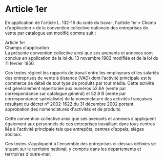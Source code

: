 # Article 1er

En application de l'article L. 132-16 du code du travail, l'article 1er « Champ d'application » de la convention collective nationale des entreprises de vente par catalogue est modifié comme suit :

Article 1er  
Champs d'application  
La présente convention collective ainsi que ses avenants et annexes sont conclus en application de la loi du 13 novembre 1982 modifiée et de la loi du 11 février 1950.  
  
Ces textes règlent les rapports de travail entre les employeurs et les salariés des entreprises de vente à distance (VAD) dont l'activité principale est le commerce de détail de tout type de produits par tout média. Cette activité est généralement répertoriée aux numéros 52.6A (vente par correspondance sur catalogue général) et 52.6 B (vente par correspondance spécialisée) de la nomenclature des activités françaises résultant du décret n° 2002-1622 du 31 décembre 2002 portant approbation des nomenclatures d'activités et de produits.  
  
Cette convention collective ainsi que ses avenants et annexes s'appliquent également aux personnels de ces entreprises travaillant dans tous centres liés à l'activité principale tels que entrepôts, centres d'appels, sièges sociaux.  
  
Ces textes s'appliquent à l'ensemble des entreprises ci-dessus définies se situant sur le territoire national, y compris dans les départements et territoires d'outre-mer.

